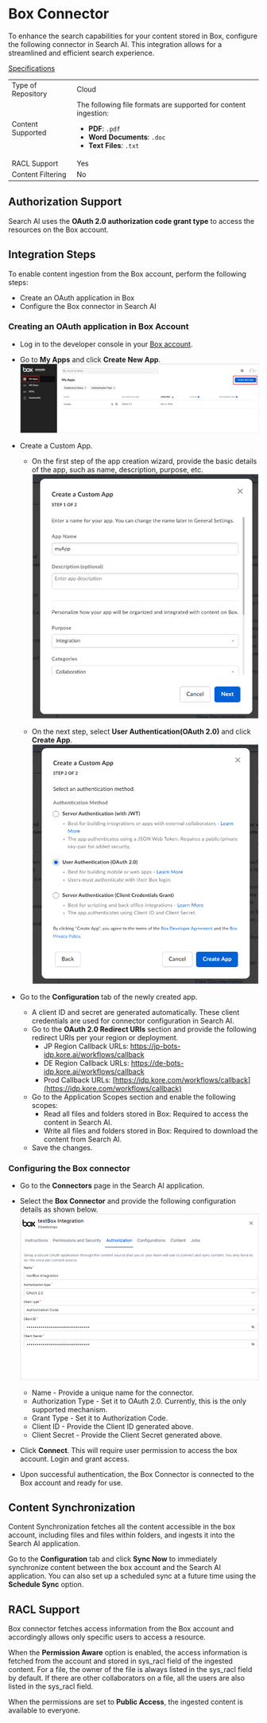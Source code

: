 # **Box Connector**

To enhance the search capabilities for your content stored in Box, configure the following connector in Search AI. This integration allows for a streamlined and efficient search experience. 

<span style="text-decoration:underline;">Specifications</span>


<table>
  <tr>
   <td>Type of Repository 
   </td>
   <td>Cloud
   </td>
  </tr>
  <tr>
   <td>Content Supported
   </td>
   <td>The following file formats are supported for content ingestion:
<ul>

<li><strong>PDF</strong>: <code>.pdf</code></li>

<li><strong>Word Documents</strong>: <code>.doc</code></li>

<li><strong>Text Files</strong>: <code>.txt</code></li>
</ul>
   </td>
  </tr>
  <tr>
   <td>RACL Support
   </td>
   <td>Yes
   </td>
  </tr>
  <tr>
   <td>Content Filtering
   </td>
   <td>No
   </td>
  </tr>
</table>

## Authorization Support

Search AI  uses the **OAuth 2.0 authorization code grant type** to access the resources on the Box account. 


## Integration Steps

To enable content ingestion from the Box account, perform the following steps: 

* Create an OAuth application in Box
* Configure the Box connector in Search AI


### Creating an OAuth application in Box Account

* Log in to the developer console in your [Box account](https://app.box.com/developers/console). 
* Go to **My Apps** and click **Create New App**. 
![New App](images/box/createnewapp.png "New App")

* Create a Custom App.
    * On the first step of the app creation wizard, provide the basic details of the app, such as name, description, purpose, etc.   
    ![configuration](images/box/step1.png "Configuration")

    * On the next step, select **User Authentication(OAuth 2.0)** and click **Create App**. 
    ![configuration](images/box/step2.png "Configuration")


* Go to the **Configuration** tab of the newly created app. 
    * A client ID and secret are generated automatically. These client credentials are used for connector configuration in Search AI.
    * Go to the **OAuth 2.0 Redirect URIs** section and provide the following redirect URIs per your region or deployment. 
        * JP Region Callback URLs: https://jp-bots-idp.kore.ai/workflows/callback
        * DE Region Callback URLs: https://de-bots-idp.kore.ai/workflows/callback
        * Prod Callback URLs: [https://idp.kore.com/workflows/callback](https://idp.kore.com/workflows/callback)
    * Go to the Application Scopes section and enable the following scopes:
        * Read all files and folders stored in Box: Required to access the content in Search AI. 
        * Write all files and folders stored in Box: Required to download the content from Search AI. 
    * Save the changes. 


### Configuring the Box connector

* Go to the **Connectors** page in the Search AI application. 
* Select the **Box Connector** and provide the following configuration details as shown below. 
 ![configuration](images/box/configure-connector.png "Configuration")
 
    * Name - Provide a unique name for the connector. 
    * Authorization Type - Set it to OAuth 2.0. Currently, this is the only supported mechanism. 
    * Grant Type - Set it to Authorization Code. 
    * Client ID - Provide the Client ID generated above. 
    * Client Secret - Provide the Client Secret generated above. 
* Click **Connect**. This will require user permission to access the box account. Login and grant access. 
* Upon successful authentication, the Box Connector is connected to the Box account and ready for use. 


## Content Synchronization

Content Synchronization fetches all the content accessible in the box account, including files and files within folders, and ingests it into the Search AI application. 

Go to the **Configuration** tab and click **Sync Now** to immediately synchronize content between the box account and the Search AI application. You can also set up a scheduled sync at a future time using the **Schedule Sync** option.


## RACL Support

Box connector fetches access information from the Box account and accordingly allows only specific users to access a resource. 

When the **Permission Aware** option is enabled, the access information is fetched from the account and stored in sys_racl field of the ingested content. For a file, the owner of the file is always listed in the sys_racl field by default. If there are other collaborators on a file, all the users are also listed in the sys_racl field. 

When the permissions are set to **Public Access**, the ingested content is available to everyone. 
